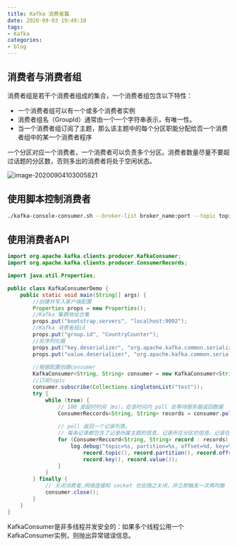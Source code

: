 ```yaml
---
title: Kafka 消费者篇
date: 2020-09-03 19:49:10
tags:
- Kafka
categories:
- blog
---
```


## 消费者与消费者组

消费者组是若干个消费者组成的集合，一个消费者组包含以下特性：

- 一个消费者组可以有一个或多个消费者实例
- 消费者组名（GroupId）通常由一个一个字符串表示，有唯一性。
- 当一个消费者组订阅了主题，那么该主题中的每个分区职能分配给否一个消费者组中的某一个消费者程序

一个分区对应一个消费者，一个消费者可以负责多个分区。消费者数量尽量不要超过话题的分区数，否则多出的消费者将处于空闲状态。

![image-20200904103005821](/images/kafka-consumer.png)

## 使用脚本控制消费者

```bash
./kafka-console-consumer.sh --broker-list broker_name:port --topic topic_name
```

## 使用消费者API

```java
import org.apache.kafka.clients.producer.KafkaConsumer;
import org.apache.kafka.clients.producer.ConsumerRecords;

import java.util.Properties;

public class KafkaConsumerDemo {
    public static void main(String[] args) {
        //创建并写入客户端配置
        Properties props = new Properties();
        //Kafka 集群地址合集
        props.put("bootstrap.servers", "localhost:9092");
        //Kafka 消费者组id
        props.put("group.id", "CountryCounter");
        //反序列化器
        props.put("key.deserializer", "org.apache.kafka.common.serializaiton.StrignDeserializer");
        props.put("value.deserializer", "org.apache.kafka.common.serializaiton.StrignDeserializer");
		
        //根据配置创建consumer
       	KafkaConsumer<String, String> consumer = new KafkaConsumer<String, String>(props);
        //订阅topic
       	consumer.subscribe(Collections.singletonList("test"));
        try {
            while (true) {
                // 100 是超时时间（ms），在该时间内 poll 会等待服务器返回数据
                ConsumerReccords<String, String> records = consumer.poll(100); 
                
                // poll 返回一个记录列表。
                // 每条记录都包含了记录所属主题的信息、记录所在分区的信息、记录在分区里的偏移量，以及记录的键值对。
                for (ConsumerReccord<String, String> record : records) {
                    log.debug("topic=%s, partition=%s, offset=%d, key=%s, value=%s",
                        record.topic(), record.partition(), record.offset(), 
                        record.key(), record.value());
                }
            }
        } finally {
            // 关闭消费者,网络连接和 socket 也会随之关闭，并立即触发一次再均衡
            consumer.close();
        }	
    }
}
```

KafkaConsumer是非多线程并发安全的：如果多个线程公用一个KafkaConsumer实例，则抛出异常错误信息。

